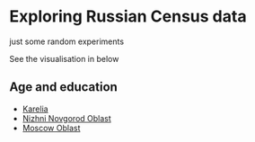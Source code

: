 # Exploring Russian Census data

just some random experiments

See the visualisation in below

## Age and education

- [Karelia](https://rawgithub.com/muuankarski/censusanalysis/master/censusKareliaPers.html)
- [Nizhni Novgorod Oblast](https://rawgithub.com/muuankarski/censusanalysis/master/censusNizhnipers.html)
- [Moscow Oblast](https://rawgithub.com/muuankarski/censusanalysis/master/censusMoscowObpers.html)
